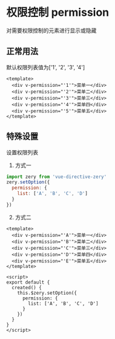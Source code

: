 # 权限控制 permission
对需要权限控制的元素进行显示或隐藏
## 正常用法
默认权限列表值为['1', '2', '3', '4']
```vue
<template>
  <div v-permission="'1'">菜单一</div>
  <div v-permission="'2'">菜单二</div>
  <div v-permission="'3'">菜单三</div>
  <div v-permission="'4'">菜单四</div>
  <div v-permission="'5'">菜单五</div>
</template>
```
<template>
  <div v-permission="'1'">菜单一</div>
  <div v-permission="'2'">菜单二</div>
  <div v-permission="'3'">菜单三</div>
  <div v-permission="'4'">菜单四</div>
  <div v-permission="'5'">菜单五</div>
</template>

## 特殊设置
设置权限列表
1. 方式一
```javascript
import zery from 'vue-directive-zery'
zery.setOption({
  permission: {
    list: ['A', 'B', 'C', 'D']
  }
})
```
2. 方式二
```vue
<template>
  <div v-permission="'A'">菜单一</div>
  <div v-permission="'B'">菜单二</div>
  <div v-permission="'C'">菜单三</div>
  <div v-permission="'D'">菜单四</div>
  <div v-permission="'E'">菜单五</div>
</template>

<script>
export default {
  created() {
    this.$zery.setOption({
      permission: {
        list: ['A', 'B', 'C', 'D']
      }
    })
  }
}
</script>
```
